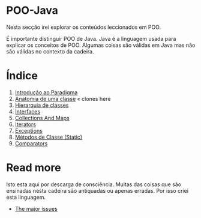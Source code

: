 # POO-Java
Nesta secção irei explorar os conteúdos leccionados em POO.

É importante distinguir POO de Java. Java é a linguagem usada para explicar
 os conceitos de POO. Algumas coisas são válidas em Java mas não são válidas
 no contexto da cadeira.

# Índice

 1. [Introdução ao Paradigma](./Introducao_ao_Paradigma.md)
 1. [Anatomia de uma classe](./Anatomia_de_uma_classe.md) « clones here
 2. [Hierarquia de classes](./Hierarquia_de_classes.md)
 3. [Interfaces](./Interfaces.md)
 4. [Collections And Maps](./CollectionsAndMaps.md)
 5. [Iterators](./Iterators.md)
 6. [Exceptions](./Exceptions.md)
 7. [Métodos de Classe (Static)](./Static.md)
 8. [Comparators](./Comparators.md)

# Read more
 Isto esta aqui por descarga de consciência. Muitas das coisas que são ensinadas
 nesta cadeira são antiquadas ou apenas erradas. Por isso criei esta linguagem.

 - [The major issues](./LearnToDoRealJava.md)
